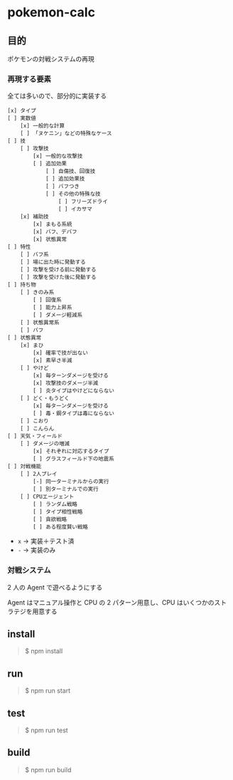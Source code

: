 # pokemon-calc

## 目的

ポケモンの対戦システムの再現

### 再現する要素

全ては多いので、部分的に実装する

```
[x] タイプ
[ ] 実数値
    [x] 一般的な計算
    [ ] 「ヌケニン」などの特殊なケース
[ ] 技
    [ ] 攻撃技
        [x] 一般的な攻撃技
        [ ] 追加効果
            [ ] 自傷技、回復技
            [ ] 追加効果技
            [ ] バフつき
            [ ] その他の特殊な技
                [ ] フリーズドライ
                [ ] イカサマ
    [x] 補助技
        [x] まもる系統
        [x] バフ、デバフ
        [x] 状態異常
[ ] 特性
    [ ] バフ系
    [ ] 場に出た時に発動する
    [ ] 攻撃を受ける前に発動する
    [ ] 攻撃を受けた後に発動する
[ ] 持ち物
    [ ] きのみ系
        [ ] 回復系
        [ ] 能力上昇系
        [ ] ダメージ軽減系
    [ ] 状態異常系
    [ ] バフ
[ ] 状態異常
    [x] まひ
        [x] 確率で技が出ない
        [x] 素早さ半減
    [ ] やけど
        [x] 毎ターンダメージを受ける
        [x] 攻撃技のダメージ半減
        [ ] 炎タイプはやけどにならない
    [ ] どく・もうどく
        [x] 毎ターンダメージを受ける
        [ ] 毒・鋼タイプは毒にならない
    [ ] こおり
    [ ] こんらん
[ ] 天気・フィールド
    [ ] ダメージの増減
        [x] それぞれに対応するタイプ
        [ ] グラスフィールド下の地震系
[ ] 対戦機能
    [ ] 2人プレイ
        [-] 同一ターミナルからの実行
        [ ] 別ターミナルでの実行
    [ ] CPUエージェント
        [ ] ランダム戦略
        [ ] タイプ相性戦略
        [ ] 貪欲戦略
        [ ] ある程度賢い戦略
```

- `x` → 実装＋テスト済
- `-` → 実装のみ

### 対戦システム

2 人の Agent で遊べるようにする

Agent はマニュアル操作と CPU の 2 パターン用意し、CPU はいくつかのストラテジを用意する

## install

> $ npm install

## run

> $ npm run start

## test

> $ npm run test

## build

> $ npm run build
